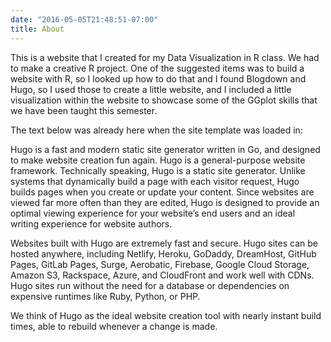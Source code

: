 ```yaml
---
date: "2016-05-05T21:48:51-07:00"
title: About
---
```


This is a website that I created for my Data Visualization in R class. We had to make a creative R project. One of the suggested items was to build a website with R, so I looked up how to do that and I found Blogdown and Hugo, so I used those to create a little website, and I included a little visualization within the website to showcase some of the GGplot skills that we have been taught this semester.

The text below was already here when the site template was loaded in:

Hugo is a fast and modern static site generator written in Go, and designed to make website creation fun again.
Hugo is a general-purpose website framework. Technically speaking, Hugo is a static site generator. Unlike systems that dynamically build a page with each visitor request, Hugo builds pages when you create or update your content. Since websites are viewed far more often than they are edited, Hugo is designed to provide an optimal viewing experience for your website’s end users and an ideal writing experience for website authors.

Websites built with Hugo are extremely fast and secure. Hugo sites can be hosted anywhere, including Netlify, Heroku, GoDaddy, DreamHost, GitHub Pages, GitLab Pages, Surge, Aerobatic, Firebase, Google Cloud Storage, Amazon S3, Rackspace, Azure, and CloudFront and work well with CDNs. Hugo sites run without the need for a database or dependencies on expensive runtimes like Ruby, Python, or PHP.

We think of Hugo as the ideal website creation tool with nearly instant build times, able to rebuild whenever a change is made.

